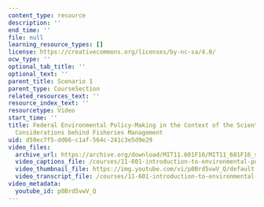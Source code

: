 ```yaml
---
content_type: resource
description: ''
end_time: ''
file: null
learning_resource_types: []
license: https://creativecommons.org/licenses/by-nc-sa/4.0/
ocw_type: ''
optional_tab_title: ''
optional_text: ''
parent_title: Scenario 1
parent_type: CourseSection
related_resources_text: ''
resource_index_text: ''
resourcetype: Video
start_time: ''
title: Federal Environmental Policy-Making in the Context of the Scientific and Political
  Considerations behind Fisheries Management
uid: d50ec7f5-dd66-c1af-564c-241c3e5d9e29
video_files:
  archive_url: https://archive.org/download/MIT11.601F16/MIT11_601F16_s01_300k.mp4
  video_captions_file: /courses/11-601-introduction-to-environmental-policy-and-planning-fall-2016/b48e9818531b59139c4a7b368f22d290_p0Brd5vwV_Q.vtt
  video_thumbnail_file: https://img.youtube.com/vi/p0Brd5vwV_Q/default.jpg
  video_transcript_file: /courses/11-601-introduction-to-environmental-policy-and-planning-fall-2016/9d7e5e1e73d8e66b7495010a58b57015_p0Brd5vwV_Q.pdf
video_metadata:
  youtube_id: p0Brd5vwV_Q
---
```


